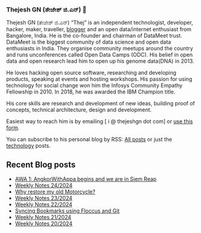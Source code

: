 ### Thejesh GN (ತೇಜೇಶ್ ಜಿ.ಎನ್) 👋

Thejesh GN (ತೇಜೇಶ್ ಜಿ.ಎನ್) “Thej” is an independent technologist, developer, hacker, maker, traveller, [blogger](https://thejeshgn.com/) and an open data/internet enthusiast from Bangalore, India. He is the co-founder and chairman of DataMeet trust. DataMeet is the biggest community of data science and open data enthusiasts in India. They organise community meetups around the country and runs unconferences called Open Data Camps (ODC). His belief in open data and open research lead him to open up his genome data(DNA) in 2013.

He loves hacking open source software, researching and developing products, speaking at events and hosting workshops. His passion for using technology for social change won him the Infosys Community Empathy Fellowship in 2010. In 2018, he was awarded the IBM Champion title.

His core skills are research and development of new ideas, building proof of concepts, technical architecture, design and development.

Easiest way to reach him is by emailing [ i @ thejeshgn dot com] or [use this form](https://thejeshgn.com/contact/).

You can subscribe to his personal blog by RSS: [All posts](https://feeds.thejeshgn.com/thejeshgn) or just the [technology](https://feeds.thejeshgn.com/technology) posts.

## Recent Blog posts
<!-- BLOG-POST-LIST:START -->
- [AWA 1: AngkorWithAppa begins and we are in Siem Reap](https://thejeshgn.com/2024/06/20/awa-1-angkorwithappa-begins-and-we-are-in-siem-reap/)
- [Weekly Notes 24/2024](https://thejeshgn.com/2024/06/14/weekly-notes-24-2024/)
- [Why restore my old Motorcycle?](https://thejeshgn.com/2024/06/11/why-restore-my-old-motorcycle/)
- [Weekly Notes 23/2024](https://thejeshgn.com/2024/06/07/weekly-notes-23-2024/)
- [Weekly Notes 22/2024](https://thejeshgn.com/2024/05/31/weekly-notes-22-2024/)
- [Syncing Bookmarks using Floccus and Git](https://thejeshgn.com/2024/05/28/syncing-bookmarks-using-floccus-and-git/)
- [Weekly Notes 21/2024](https://thejeshgn.com/2024/05/24/weekly-notes-21-2024/)
- [Weekly Notes 20/2024](https://thejeshgn.com/2024/05/17/weekly-notes-20-2024/)
<!-- BLOG-POST-LIST:END -->
